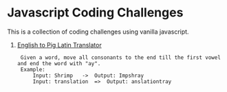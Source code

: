# Javascript Coding Challenges

This is a collection of coding challenges using vanilla javascript.

1. [English to Pig Latin Translator](./pig_latin_translator)

        Given a word, move all consonants to the end till the first vowel and end the word with "ay".
        Example:
            Input: Shrimp   ->  Output: Impshray
            Input: translation  =>  Output: anslationtray
